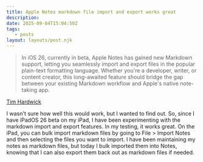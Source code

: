 ```yaml
---
title: Apple Notes markdown file import and export works great
description:
date: 2025-09-04T15:04:50Z
tags:
   - posts
layout: layouts/post.njk
---
```


> In iOS 26, currently in beta, Apple Notes has gained new Markdown support, letting you seamlessly import and export files in the popular plain-text formatting language. Whether you're a developer, writer, or content creator, this long-awaited feature should bridge the gap between your existing Markdown workflow and Apple's native note-taking app.

[Tim Hardwick](https://www.macrumors.com/how-to/ios-import-export-markdown-apple-notes/)

I wasn't sure how well this would work, but I wanted to find out. So, since I have iPadOS 26 beta on my iPad, I have been experimenting with the markdown import and export features. In my testing, it works great. On the iPad, you can bulk import markdown files by going to File > Import Notes and then selecting the files you want to import. I have been maintaining my notes as markdown files, but today I bulk imported them into Notes, knowing that I can also export them back out as markdown files if needed.